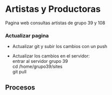 # Artistas y Productoras

Pagina web consultas artistas de grupo 39 y 108

### Actualizar pagina
- Actualizar git y subir los cambios con un push 

- Actualizar los cambios en el servidor: \
    entrar al servidor grupo 39 \
    cd /home/grupo39/sites \
    git pull
## Procesos